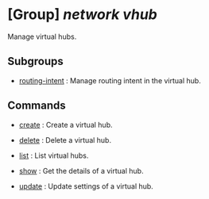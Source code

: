 # [Group] _network vhub_

Manage virtual hubs.

## Subgroups

- [routing-intent](/Commands/network/vhub/routing-intent/readme.md)
: Manage routing intent in the virtual hub.

## Commands

- [create](/Commands/network/vhub/_create.md)
: Create a virtual hub.

- [delete](/Commands/network/vhub/_delete.md)
: Delete a virtual hub.

- [list](/Commands/network/vhub/_list.md)
: List virtual hubs.

- [show](/Commands/network/vhub/_show.md)
: Get the details of a virtual hub.

- [update](/Commands/network/vhub/_update.md)
: Update settings of a virtual hub.
